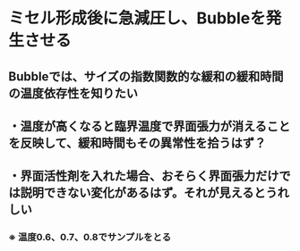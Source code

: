 # ミセル形成後に急減圧し、Bubbleを発生させる

## Bubbleでは、サイズの指数関数的な緩和の緩和時間の温度依存性を知りたい

## ・温度が高くなると臨界温度で界面張力が消えることを反映して、緩和時間もその異常性を拾うはず？

## ・界面活性剤を入れた場合、おそらく界面張力だけでは説明できない変化があるはず。それが見えるとうれしい

### ※ 温度0.6、0.7、0.8でサンプルをとる
